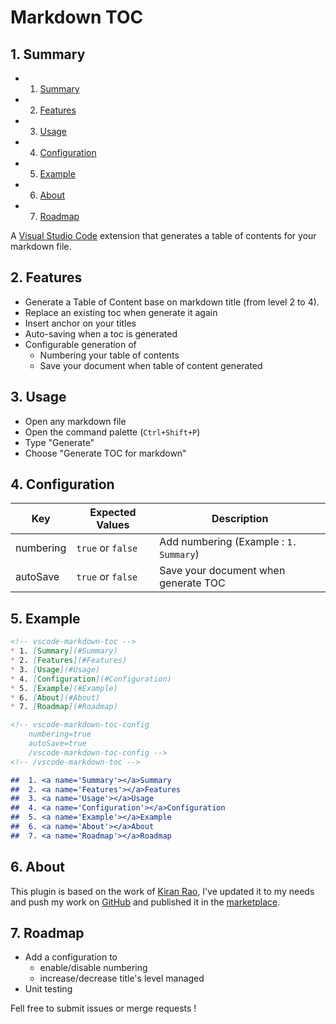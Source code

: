 # Markdown TOC

##  1. <a name='Summary'></a>Summary 

<!-- vscode-markdown-toc -->
* 1. [Summary](#Summary)
* 2. [Features](#Features)
* 3. [Usage](#Usage)
* 4. [Configuration](#Configuration)
* 5. [Example](#Example)
* 6. [About](#About)
* 7. [Roadmap](#Roadmap)

<!-- vscode-markdown-toc-config
	numbering=true
	autoSave=true
	/vscode-markdown-toc-config -->
<!-- /vscode-markdown-toc -->

A [Visual Studio Code](https://code.visualstudio.com/) extension that generates a table of contents for your markdown file.

##  2. <a name='Features'></a>Features 

* Generate a Table of Content base on markdown title (from level 2 to 4).
* Replace an existing toc when generate it again
* Insert anchor on your titles
* Auto-saving when a toc is generated 
* Configurable generation of
    * Numbering your table of contents
    * Save your document when table of content generated

##  3. <a name='Usage'></a>Usage

* Open any markdown file
* Open the command palette (`Ctrl+Shift+P`)
* Type "Generate"
* Choose "Generate TOC for markdown"

##  4. <a name='Configuration'></a>Configuration 

|Key        |Expected Values    |Description                                |
|-----------|-------------------|-------------------------------------------|
|numbering  |`true` or `false`  |Add numbering (Example : `1. Summary`)     |
|autoSave   |`true` or `false`  |Save your document when generate TOC       |

##  5. <a name='Example'></a>Example

```markdown
<!-- vscode-markdown-toc -->
* 1. [Summary](#Summary)
* 2. [Features](#Features)
* 3. [Usage](#Usage)
* 4. [Configuration](#Configuration)
* 5. [Example](#Example)
* 6. [About](#About)
* 7. [Roadmap](#Roadmap)

<!-- vscode-markdown-toc-config
	numbering=true
	autoSave=true
	/vscode-markdown-toc-config -->
<!-- /vscode-markdown-toc -->

##  1. <a name='Summary'></a>Summary 
##  2. <a name='Features'></a>Features 
##  3. <a name='Usage'></a>Usage
##  4. <a name='Configuration'></a>Configuration 
##  5. <a name='Example'></a>Example 
##  6. <a name='About'></a>About
##  7. <a name='Roadmap'></a>Roadmap
```

##  6. <a name='About'></a>About

This plugin is based on the work of [Kiran Rao](https://github.com/curioustechizen/vscode-markdown-toc), I've updated it to my needs and push my work on [GitHub](https://github.com/joffreykern/vscode-markdown-toc) and published it in the [marketplace](https://marketplace.visualstudio.com/items?itemName=joffreykern.markdown-toc). 

##  7. <a name='Roadmap'></a>Roadmap

* Add a configuration to 
    * enable/disable numbering
    * increase/decrease title's level managed 
* Unit testing

Fell free to submit issues or merge requests ! 